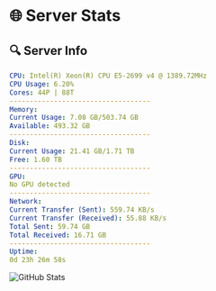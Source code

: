 # 🌐 Server Stats
## 🔍 Server Info
```yaml
CPU: Intel(R) Xeon(R) CPU E5-2699 v4 @ 1389.72MHz
CPU Usage: 6.20%
Cores: 44P | 88T
-----------------------------------
Memory:
Current Usage: 7.08 GB/503.74 GB
Available: 493.32 GB
-----------------------------------
Disk:
Current Usage: 21.41 GB/1.71 TB
Free: 1.60 TB
-----------------------------------
GPU:
No GPU detected
-----------------------------------
Network:
Current Transfer (Sent): 559.74 KB/s
Current Transfer (Received): 55.88 KB/s
Total Sent: 59.74 GB
Total Received: 16.71 GB
-----------------------------------
Uptime:
0d 23h 26m 58s
```
![GitHub Stats](https://img.shields.io/badge/Updated-2025-04-20_16:35:46-blue)